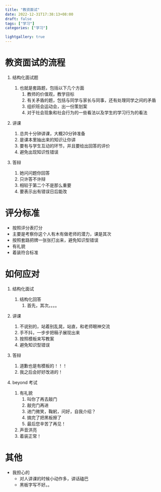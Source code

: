 ```yaml
---
title: "教资面试"
date: 2022-12-31T17:38:13+08:00
draft: false
tags: ["学习"]
categories: ["学习"]

lightgallery: true
---
```


# 教资面试的流程
1. 结构化面试题
   1. 也就是套路题，包括以下几个方面
      1. 教师的价值观，教学目标
      2. 有关矛盾的题，包括与同学与家长与同事，还有处理同学之间的矛盾
      3. 组织班会运动会，出一份策划案
      4. 对于社会现象和社会行为的一些看法以及学生的学习行为的看法

2. 讲课
   1. 总共十分钟讲课，大概20分钟准备
   2. 是课本里抽出来的知识让你讲
   3. 要有与学生互动的环节，并且要给出回答的评价
   4. 避免出现知识性错误
   
3. 答辩
   1. 她问问题你回答
   2. 只许答不许辩
   3. 相较于第二个不是那么重要
   4. 要表示出有错误日后能改

# 评分标准
- 按照评分表打分
- 主要是考察你这个人有木有做老师的潜力，课是其次
- 按照套路把牌一张张打出来，避免知识型错误
- 有礼貌
- 着装符合标准

# 如何应对
1. 结构化面试
   1. 结构化回答
      1. 首先，其次。。。。


2. 讲课
   1. 不说别的，站着别乱晃，站直，和老师眼神交流
   2. 手不抖，一步步把稿子展现出来
   3. 按照模板来写教案
   4. 避免知识型错误
   
3. 答辩
   1. 道歉也是有模板的！！！
   2. 我之后会好好改进的！

4. beyond 考试
   1. 有礼貌
      1. 叫你了再去敲门
      2. 敲完门再进
      3. 进门微笑，鞠躬，问好，自我介绍？
      4. 搞完了把黑板擦了
      5. 最后您辛苦了再见！
   2. 声音洪亮
   3. 着装正常！


# 其他
- 我担心的
  - 对人讲课的时候小动作多，讲话磕巴
  - 黑板字写不好。。